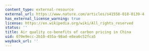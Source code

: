 ```yaml
---
content_type: external-resource
external_url: https://www.nature.com/articles/s41558-018-0139-4
has_external_license_warning: true
license: https://en.wikipedia.org/wiki/All_rights_reserved
status: ''
title: Air quality co-benefits of carbon pricing in China
uid: 070e9ecc-2b10-455a-98ad-e8ea6c52fca5
wayback_url: ''
---
```

